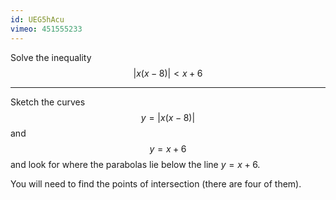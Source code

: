 ```yaml
---
id: UEG5hAcu
vimeo: 451555233
---
```


Solve the inequality
$$
|x(x-8)| < x + 6
$$

---

Sketch the curves
$$
y = |x(x-8)|
$$
and
$$
y = x + 6
$$
and look for where the parabolas lie below the line $y = x + 6.$

You will need to find the points of intersection (there are four of them).
